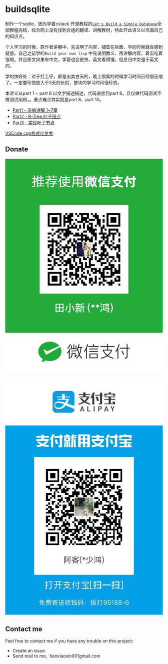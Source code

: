 # buildsqlite

制作一个sqlite，因为学着cstack 开源教程的[`Let's Build a Simple Database`](https://cstack.github.io/db_tutorial/)全部教程完结，综合网上没有找到合适的翻译、讲解教材，特此开此讲义以巩固自己的知识点。

个人学习的时候，原作者讲解中，先说明了内容，铺垫在后面，学的时候就会感到疑惑。自己之前学的`Build your own lisp` 中先说明教义、再讲解内容，着实吃着很顺。并且原文如果有中文，学着也会更快，英文看得懂，但总归中文强于英文的。

学的快好处：对于打工仔，都是出卖白天的，晚上很累的时候学习时间已经很压缩了。一定要珍惜放大于3天的长假，整块的学习时间很珍贵。

本讲义从part 1 ~ part 8 以文字描述描述，代码直接到part 8，且仅做代码测试不做测试用例，。重点难点其实就是part 8、part 10。

+ [Part1 - 浓缩讲解 1~7章](./part1.md)
+ [Part2 - B-Tree 叶子结点](./part2.md)
+ [Part3 - 实现叶子节点](./part3.md)

[VSCode cpp格式化参考](https://zhuanlan.zhihu.com/p/356143396)

## Donate

![wechat](./images/donate/wechatPay.jpeg)

![alipay](./images/donate/aliPay.jpeg)

## Contact me

Feel free to contact me if you have any trouble on this project:

+ Create an issue.
+ Send mail to me, `tianxiaoxin001gmail.com
